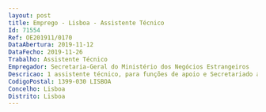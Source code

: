 ```yaml
--- 
layout: post
title: Emprego - Lisboa - Assistente Técnico
Id: 71554
Ref: OE201911/0170
DataAbertura: 2019-11-12
DataFecho: 2019-11-26
Trabalho: Assistente Técnico
Empregador: Secretaria-Geral do Ministério dos Negócios Estrangeiros
Descricao: 1 assistente técnico, para funções de apoio e Secretariado ao Diretor Geral dos Assuntos Europeus.  Local de trabalho  Rua Cova da Moura, nº 1, em Lisboa.Caracterização do posto de trabalho  Funções exercidas com responsabilidade e autonomia de apoio e secretariado ao Diretor Geral dos Assuntos Europeus, nomeadamente, agendamento de reuniões  preparação da logística necessária à realização de reuniões na DGAE  preparação das missões de serviço público  assegurar o atendimento e encaminhamento de chamadas telefónicas  assegurar o registo informático e encaminhamento do correio Institucional  rececionar e expedir documentação através do sistema de gestão documental SMARTdoc’s4 e produzir documentos em ambiente Word, ofícios e notas.Perfil de competências 1.	Conhecimentos e experiência profissional adequados para o desempenho das atividades inerentes ao posto de trabalho identificado 2.	Capacidade para concretizar com eficácia e eficiência os objetivos do serviço e as tarefas que lhe são distribuídas  3.	Capacidade para organizar a sua atividade, definir prioridades e realizá la de forma metódica 4.	Capacidade de se ajustar à mudança e a novos desafios profissionais 5.	Capacidade de comunicação verbal e escrita 6.	Capacidade de trabalho em equipa e cooperação 7.	Conhecimentos de informática na ótica do utilizador 8.	Conhecimentos da língua Inglesa, falada e escrita (preferencialmente).
CodigoPostal: 1399-030 LISBOA
Concelho: Lisboa
Distrito: Lisboa
--- 
```


